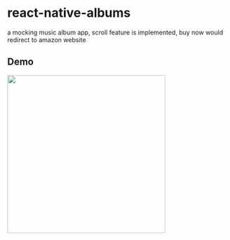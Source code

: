 # react-native-albums

a mocking music album app, scroll feature is implemented, buy now would redirect to amazon website

## Demo

 <img src="https://github.com/j620656786206/react-native-albums/blob/master/screenshot.gif" width="360">
